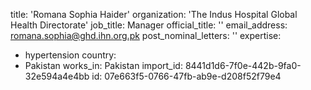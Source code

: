 title: 'Romana Sophia Haider'
organization: 'The Indus Hospital Global Health Directorate'
job_title: Manager
official_title: ''
email_address: romana.sophia@ghd.ihn.org.pk
post_nominal_letters: ''
expertise:
  - hypertension
country:
  - Pakistan
works_in: Pakistan
import_id: 8441d1d6-7f0e-442b-9fa0-32e594a4e4bb
id: 07e663f5-0766-47fb-ab9e-d208f52f79e4
